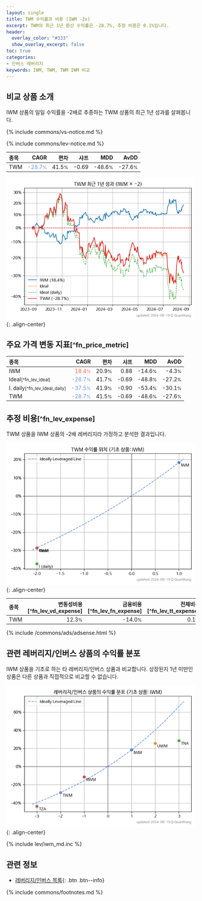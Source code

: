 ```yaml
---
layout: single
title: TWM 수익률과 비용 (IWM -2x)
excerpt: TWM의 최근 1년 환산 수익률은 -28.7%, 추정 비용은 0.1%입니다.
header:
  overlay_color: "#333"
  show_overlay_excerpt: false
toc: true
categories:
- 인버스 레버리지
keywords: IWM, TWM, TWM IWM 비교
---
```


## 비교 상품 소개


IWM 상품의 일일 수익률을 -2배로 추종하는 TWM 상품의 최근 1년 성과를 살펴봅니다.





{% include commons/vs-notice.md %}

{% include commons/lev-notice.md %}

| **종목** | **CAGR** | **편차** | **샤프** | **MDD** | **AvDD** |
| :------------ | ------: | -----------: | -------: | ------: | -------: |
| TWM | <span style="color: cornflowerblue">-28.7<small>%</small></span> | 41.5<small>%</small> | -0.69 | -48.6<small>%</small> | -27.6<small>%</small> |

<!-- more -->


![TWM](/lev/images/twm.png){: .align-center}


## 주요 가격 변동 지표<small>[^fn_price_metric]</small>


| **종목** | **CAGR** | **편차** | **샤프** | **MDD** | **AvDD** |
| :------------ | ------: | -----------: | -------: | ------: | -------: |
| IWM | <span style="color: tomato">18.4<small>%</small></span> | 20.9<small>%</small> | 0.88 | -14.6<small>%</small> | -4.3<small>%</small> |
| Ideal<small>[^fn_lev_ideal]</small> | <span style="color: cornflowerblue">-28.7<small>%</small></span> | 41.7<small>%</small> | -0.69 | -48.8<small>%</small> | -27.2<small>%</small> |
| I. daily<small>[^fn_lev_ideal_daily]</small> | <span style="color: cornflowerblue">-37.5<small>%</small></span> | 41.9<small>%</small> | -0.90 | -53.4<small>%</small> | -30.1<small>%</small> |
| TWM | <span style="color: cornflowerblue">-28.7<small>%</small></span> | 41.5<small>%</small> | -0.69 | -48.6<small>%</small> | -27.6<small>%</small> |


## 추정 비용<small>[^fn_lev_expense]</small><a id="expense"></a>

TWM 상품을 IWM 상품의 -2배 레버리지라 가정하고 분석한 결과입니다.

![TWM](/lev/images/twm_ideal.png){: .align-center}

| **종목** | **변동성비용**[^fn_lev_vd_expense] | **금융비용**[^fn_lev_fn_expense] | **전체비용**[^fn_lev_tt_expense] |
| :------------ | ------: | -----------: | -------: |
| TWM | 12.3<small>%</small> | -14.0<small>%</small> | 0.1<small>%</small> |

{% include /commons/ads/adsense.html %}



## 관련 레버리지/인버스 상품의 수익률 분포

IWM 상품을 기초로 하는 타 레버리지/인버스 상품과 비교합니다. 상장된지 1년 미만인 상품은 다른 상품과 직접적으로 비교할 수 없습니다.

![IWM](/lev/images/iwm_ideal.png){: .align-center}

{% include lev/iwm_md.inc %}


## 관련 정보

- [레버리지/인버스 목록](/lev/){: .btn .btn--info}

{% include commons/footnotes.md %}
